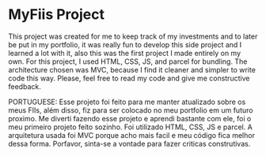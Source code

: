 # MyFiis Project

This project was created for me to keep track of my investments and
to later be put in my portfolio, it was really fun to develop this side
project and I learned a lot with it, also this was the first project I made
entirely on my own. For this project, I used HTML, CSS, JS, and parcel for
bundling. The architecture chosen was MVC, because I find it cleaner and
simpler to write code this way. Please, feel free to read my code and
give me constructive feedback.

PORTUGUESE:
Esse projeto foi feito para me manter atualizado sobre os meus FIIs,
além disso, fiz para ser colocado no meu portfolio em um futuro proximo.
Me diverti fazendo esse projeto e aprendi bastante com ele, foi o meu
primeiro projeto feito sozinho. Foi utilizado HTML, CSS, JS e parcel.
A arquitetura usada foi MVC porque acho mais facil e meu código fica
melhor dessa forma. Porfavor, sinta-se a vontade para fazer criticas
construtivas.
